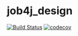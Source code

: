 # job4j_design
[![Build Status](https://travis-ci.org/Andrij72/job4j_design.svg?branch=master)](https://travis-ci.org/Andrij72/job4j_design)
[![codecov](https://codecov.io/gh/Andrij72/job4j_design/branch/master/graph/badge.svg)](https://codecov.io/gh/Andrij72/job4j_design)